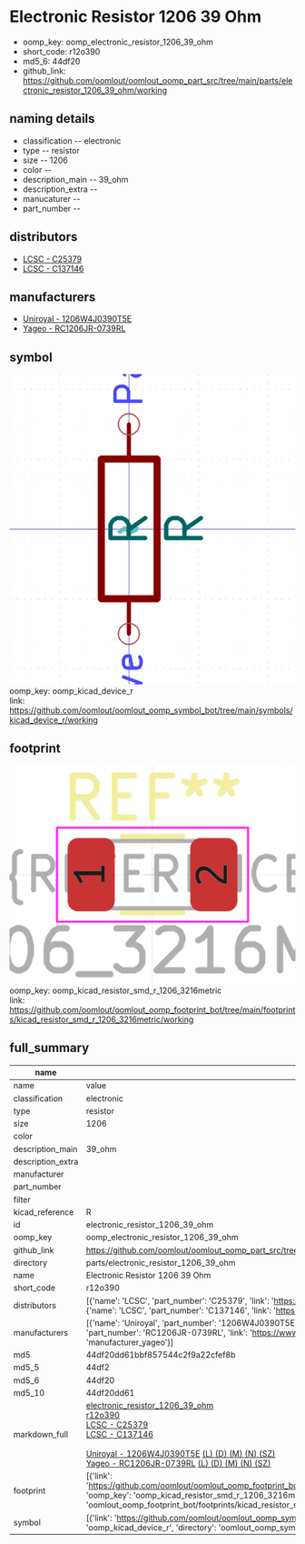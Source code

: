 # Electronic Resistor 1206 39 Ohm

  
* oomp_key: oomp_electronic_resistor_1206_39_ohm 
* short_code: r12o390
* md5_6: 44df20  
* github_link: https://github.com/oomlout/oomlout_oomp_part_src/tree/main/parts/electronic_resistor_1206_39_ohm/working  
## naming details
* classification -- electronic
* type -- resistor
* size -- 1206
* color -- 
* description_main -- 39_ohm
* description_extra -- 
* manucaturer -- 
* part_number -- 

## distributors
* [LCSC - C25379](https://lcsc.com/product-detail/C25379.html)  
* [LCSC - C137146](https://lcsc.com/product-detail/C137146.html)  

## manufacturers
* [Uniroyal - 1206W4J0390T5E]()  
* [Yageo - RC1206JR-0739RL](https://www.yageo.com/en/Chart/Download/pdf/RC1206JR-0739RL)  

## symbol

![](symbol/0/working/working_600.png)  
oomp_key: oomp_kicad_device_r  
link: https://github.com/oomlout/oomlout_oomp_symbol_bot/tree/main/symbols/kicad_device_r/working  

## footprint

![](footprint/0/working/working_600.png)  
oomp_key: oomp_kicad_resistor_smd_r_1206_3216metric  
link: https://github.com/oomlout/oomlout_oomp_footprint_bot/tree/main/footprints/kicad_resistor_smd_r_1206_3216metric/working  

## full_summary
| name | value | 
| --- | --- | 
| name | value | 
| classification | electronic | 
| type | resistor | 
| size | 1206 | 
| color |  | 
| description_main | 39_ohm | 
| description_extra |  | 
| manufacturer |  | 
| part_number |  | 
| filter |  | 
| kicad_reference | R | 
| id | electronic_resistor_1206_39_ohm | 
| oomp_key | oomp_electronic_resistor_1206_39_ohm | 
| github_link | https://github.com/oomlout/oomlout_oomp_part_src/tree/main/parts/electronic_resistor_1206_39_ohm/working | 
| directory | parts/electronic_resistor_1206_39_ohm | 
| name | Electronic Resistor 1206 39 Ohm | 
| short_code | r12o390 | 
| distributors | [{'name': 'LCSC', 'part_number': 'C25379', 'link': 'https://lcsc.com/product-detail/C25379.html', 'id': 'distributor_lcsc'}, {'name': 'LCSC', 'part_number': 'C137146', 'link': 'https://lcsc.com/product-detail/C137146.html', 'id': 'distributor_lcsc'}] | 
| manufacturers | [{'name': 'Uniroyal', 'part_number': '1206W4J0390T5E', 'link': '', 'id': 'manufacturer_uniroyal'}, {'name': 'Yageo', 'part_number': 'RC1206JR-0739RL', 'link': 'https://www.yageo.com/en/Chart/Download/pdf/RC1206JR-0739RL', 'id': 'manufacturer_yageo'}] | 
| md5 | 44df20dd61bbf857544c2f9a22cfef8b | 
| md5_5 | 44df2 | 
| md5_6 | 44df20 | 
| md5_10 | 44df20dd61 | 
| markdown_full | [electronic_resistor_1206_39_ohm](https://github.com/oomlout/oomlout_oomp_part_src/tree/main/parts/electronic_resistor_1206_39_ohm/working)<br>[r12o390](https://github.com/oomlout/oomlout_oomp_part_src/tree/main/parts/electronic_resistor_1206_39_ohm/working)<br>[LCSC - C25379<br>](https://lcsc.com/product-detail/C25379.html)[LCSC - C137146<br>](https://lcsc.com/product-detail/C137146.html)<br>[Uniroyal - 1206W4J0390T5E]() [(L)  ](https://www.lcsc.com/search?q=1206W4J0390T5E)[(D)  ](https://www.digikey.com/en/products?,keywords=1206W4J0390T5E)[(M)  ](https://www.mouser.com/Search/Refine?Keyword=1206W4J0390T5E)[(N)  ](https://www.newark.com/search?st=1206W4J0390T5E)[(SZ)  ](https://so.szlcsc.com/global.html?k=1206W4J0390T5E)<br>[Yageo - RC1206JR-0739RL](https://www.yageo.com/en/Chart/Download/pdf/RC1206JR-0739RL) [(L)  ](https://www.lcsc.com/search?q=RC1206JR-0739RL)[(D)  ](https://www.digikey.com/en/products?,keywords=RC1206JR-0739RL)[(M)  ](https://www.mouser.com/Search/Refine?Keyword=RC1206JR-0739RL)[(N)  ](https://www.newark.com/search?st=RC1206JR-0739RL)[(SZ)  ](https://so.szlcsc.com/global.html?k=RC1206JR-0739RL)<br> | 
| footprint | [{'link': 'https://github.com/oomlout/oomlout_oomp_footprint_bot/tree/main/foootprntss/kicad_resistor_smd_r_1206_3216metric', 'oomp_key': 'oomp_kicad_resistor_smd_r_1206_3216metric', 'directory': 'oomlout_oomp_footprint_bot/footprints/kicad_resistor_smd_r_1206_3216metric//working/working.kicad_mod'}] | 
| symbol | [{'link': 'https://github.com/oomlout/oomlout_oomp_symbol_bot/tree/main/symbols/kicad_device_r', 'oomp_key': 'oomp_kicad_device_r', 'directory': 'oomlout_oomp_symbol_bot/symbols/kicad_device_r//working/working.kicad_sym'}] | 
